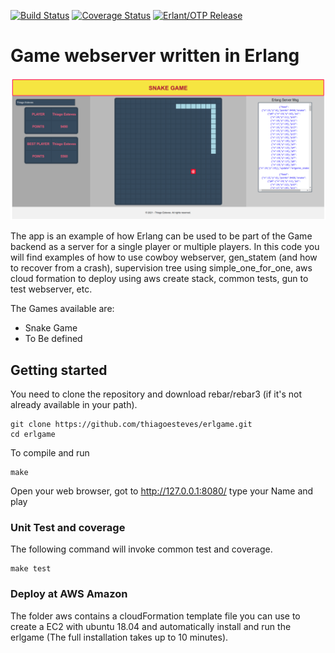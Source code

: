 [![Build Status](https://secure.travis-ci.org/thiagoesteves/erlgame.svg?branch=main)](http://travis-ci.org/thiagoesteves/erlgame)
[![Coverage Status](https://coveralls.io/repos/github/thiagoesteves/erlgame/badge.svg?branch=main)](https://coveralls.io/github/thiagoesteves/erlgame?branch=main)
[![Erlant/OTP Release](https://img.shields.io/badge/Erlang-OTP--23.0-green.svg)](https://github.com/erlang/otp/releases/tag/OTP-23.0)

# Game webserver written in Erlang
![Erlgame](/doc/erlgame_snake.png)


The app is an example of how Erlang can be used to be part of the Game backend as a server for a single player or multiple players. In this code you will find examples of how to use cowboy webserver, gen_statem (and how to recover from a crash), supervision tree using simple_one_for_one, aws cloud formation to deploy using aws create stack, common tests, gun to test webserver, etc.

The Games available are:
 * Snake Game
 * To Be defined

## Getting started ##
You need to clone the repository and download rebar/rebar3 (if it's not already available in your path).
```
git clone https://github.com/thiagoesteves/erlgame.git
cd erlgame
```
To compile and run
```
make
```
Open your web browser, got to http://127.0.0.1:8080/ type your Name and play

### Unit Test and coverage

The following command will invoke common test and coverage.

```
make test
```

### Deploy at AWS Amazon

The folder aws contains a cloudFormation template file you can use to create a EC2 with ubuntu 18.04 and automatically install and run the erlgame (The full installation takes up to 10 minutes).
